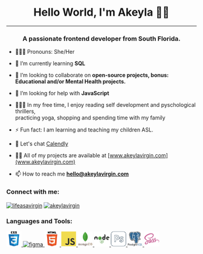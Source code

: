 
<b><h1 align="center">Hello World, I'm Akeyla 👋🏽</h1></b>
<hr>

<h3 align="center">A passionate frontend developer from South Florida.</h3>

- 👩🏽‍🦱 Pronouns: She/Her

- 🌱 I’m currently learning **SQL**

- 👯 I’m looking to collaborate on **open-source projects, bonus: Educational and/or Mental Health projects.**

- 🤝 I’m looking for help with **JavaScript**

- 🧘🏽‍♀️ In my free time, I enjoy reading self development and pyschological thrillers,<br>
practicing yoga, shopping and spending time with my family

- ⚡ Fun fact: I am learning and teaching my children ASL. 

- 💬 Let's chat [Calendly](https://calendly.com/akeylavirgin)

- 👨‍💻 All of my projects are available at [www.akeylavirgin.com](www.akeylavirgin.com)

- 📫 How to reach me **hello@akeylavirgin.com**

<h3 align="left">Connect with me:</h3>
<p align="left">
<a href="https://twitter.com/lifeasavirgin" target="blank"><img align="center" src="https://raw.githubusercontent.com/rahuldkjain/github-profile-readme-generator/master/src/images/icons/Social/twitter.svg" alt="lifeasavirgin" height="30" width="40" /></a>
<a href="https://linkedin.com/in/akeylavirgin" target="blank"><img align="center" src="https://raw.githubusercontent.com/rahuldkjain/github-profile-readme-generator/master/src/images/icons/Social/linked-in-alt.svg" alt="akeylavirgin" height="30" width="40" /></a>
</p>

<h3 align="left">Languages and Tools:</h3>
<p align="left"> <a href="https://www.w3schools.com/css/" target="_blank" rel="noreferrer"> <img src="https://raw.githubusercontent.com/devicons/devicon/master/icons/css3/css3-original-wordmark.svg" alt="css3" width="40" height="40"/> </a> <a href="https://www.figma.com/" target="_blank" rel="noreferrer"> <img src="https://www.vectorlogo.zone/logos/figma/figma-icon.svg" alt="figma" width="40" height="40"/> </a> <a href="https://www.w3.org/html/" target="_blank" rel="noreferrer"> <img src="https://raw.githubusercontent.com/devicons/devicon/master/icons/html5/html5-original-wordmark.svg" alt="html5" width="40" height="40"/> </a> <a href="https://developer.mozilla.org/en-US/docs/Web/JavaScript" target="_blank" rel="noreferrer"> <img src="https://raw.githubusercontent.com/devicons/devicon/master/icons/javascript/javascript-original.svg" alt="javascript" width="40" height="40"/> </a> <a href="https://www.mongodb.com/" target="_blank" rel="noreferrer"> <img src="https://raw.githubusercontent.com/devicons/devicon/master/icons/mongodb/mongodb-original-wordmark.svg" alt="mongodb" width="40" height="40"/> </a> <a href="https://nodejs.org" target="_blank" rel="noreferrer"> <img src="https://raw.githubusercontent.com/devicons/devicon/master/icons/nodejs/nodejs-original-wordmark.svg" alt="nodejs" width="40" height="40"/> </a> <a href="https://www.photoshop.com/en" target="_blank" rel="noreferrer"> <img src="https://raw.githubusercontent.com/devicons/devicon/master/icons/photoshop/photoshop-line.svg" alt="photoshop" width="40" height="40"/> </a> <a href="https://www.postgresql.org" target="_blank" rel="noreferrer"> <img src="https://raw.githubusercontent.com/devicons/devicon/master/icons/postgresql/postgresql-original-wordmark.svg" alt="postgresql" width="40" height="40"/> </a> <a href="https://sass-lang.com" target="_blank" rel="noreferrer"> <img src="https://raw.githubusercontent.com/devicons/devicon/master/icons/sass/sass-original.svg" alt="sass" width="40" height="40"/> </a> </p>
